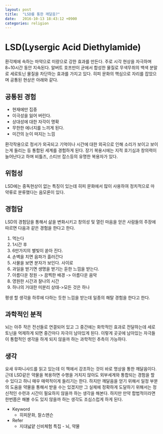 ```yaml
---
layout: post
title:  "LSD를 통한 깨달음?"
date:   2016-10-13 18:43:12 +0900
categories: religion
---
```


# LSD(Lysergic Acid Diethylamide)

환각제에 속하는 마약으로 미량으로 강한 효과를 만든다. 주로 시각 현상을 자극하며 8~10시간 동안 지속된다.
알버트 호프만이 균에서 합성한 물질로 무색무취의 백색 분말로 세로토닌 물질을 차단하는 효과를 가지고 있다.
히피 문화의 핵심으로 자리를 잡았으며 공통된 현상은 아래와 같다.

## 공통된 경험

- 현재에만 집중
- 이극성을 잃어 버린다.
- 상대성에 대한 자각이 명확
- 무한한 에너지를 느끼게 된다.
- 미간의 눈이 떠지는 느낌

환각작용으로 정서가 외곡되고 기억이나 시간에 대한 외곡으로 인해 소리가 보이고 보이는게 들리는 등 통합된 세계를 경험하게 된다.
장기 복용시에는 지적 호기심과 창의력이 늘어난다고 하며 비틀즈, 스티브 잡스등의 유명한 복용자가 있다.

## 위험성

LSD에는 중독현상이 없는 특징이 있는데 히피 문화에서 많이 사용하여 정치적으로 마약류로 분류했다는 음모론이 있다.

## 경험담

LSD의 경험담을 통해서 삶을 변화시키고 창의성 및 열린 마음을 얻은 사람들의 주장에 따르면 다음과 같은 경험을 한다고 한다.

1. 먹는다
2. 1시간 후
3. 6만가지의 별빛이 쏟아 진다.
4. 손벽을 치면 음파가 흘러간다
5. 사물을 보면 분자가 보인다. 사이로
6. 과일을 벋기면 생명을 벋기는 듣한 느낌을 받는다.
7. 아름다운 정원 -> 끔찍한 배경 -> 아름다운 음악
8. 영원한 시간과 찰나의 시간
9. 하나의 거대한 미분리 상태->모든 것은 하나

평생 할 생각을 하루에 다하는 듯한 느낌을 받는데 일종의 해탈 경험을 한다고 한다.

## 과학적인 분적

뇌는 아주 작은 전선들로 연결되어 있고 그 중간에는 화학적인 효과로 전달하는데 세로토닌을 억제하게 되면 중간마다 자극이 남아있게 된다.
이렇게 곳곳에 남아있는 자극들이 통합적인 생각을 하게 되지 않을까 하는 과학적인 추측이 가능하다.

## 생각

요새 우파니샤드를 읽고 있는데 이 책에서 강조하는 것이 바로 명상을 통한 깨달음이다. 근데 LSD같은 약물을 복용하면 수행을 거치지 않아도 외부세계와 통합되는 경험을 할 수 있다고 하니 매우 매력적이게 들리기는 한다. 하지만 깨달음을 얻기 위해서 일정 부분의 도움을 약물을 통해서 받을 수는 있겠지만 그 실체에 정확하게 도달하기 위해서는 정신적인 수련과 시간이 필요하지 않을까 하는 생각을 해본다. 하지만 만약 합법적이라면 한번쯤은 해볼 수도 있지 않을까 하는 생각도 조심스럽게 하게 된다.

- Keyword
  - 히피문화, 찰스맨슨
- Refer
  - 지대넓얕 신비체험 특집 - 뇌, 약물
